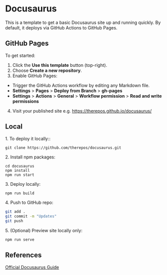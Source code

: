 # Docusaurus

This is a template to get a basic Docusaurus site up and running quickly. By default, it deploys via GitHub Actions to GitHub Pages.

## GitHub Pages
To get started:

1. Click the **Use this template** button (top-right).  
2. Choose **Create a new repository**.  
3. Enable GitHub Pages:  
- Trigger the GitHub Actions workflow by editing any Markdown file.  
- **Settings** > **Pages** > **Deploy from Branch** > **gh-pages**  
- **Settings** > **Actions** > **General** > **Workflow permission** > **Read and write permissions**   
4. Visit your published site e.g. https://therepos.github.io/docusaurus/

## Local 
1\. To deploy it locally::  
```
git clone https://github.com/therepos/docusaurus.git
```

2\. Install npm packages:
```
cd docusaurus
npm install
npm run start
```

3\. Deploy locally:
```bash
npm run build
```

4\. Push to GitHub repo:
```bash
git add . 
git commit -m "Updates"
git push
```

5\. (Optional) Preview site locally only:
```bash
npm run serve
```

## References
[Official Docusaurus Guide](https://docusaurus.io/docs)
